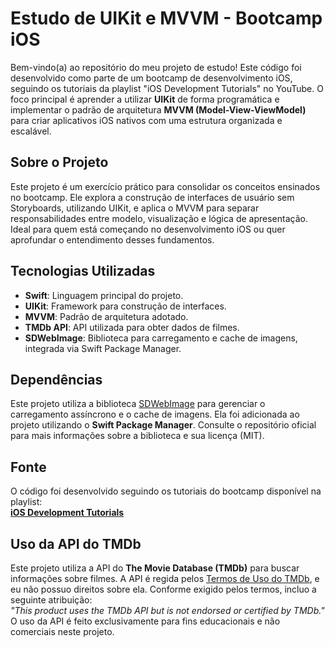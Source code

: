 # Estudo de UIKit e MVVM - Bootcamp iOS

Bem-vindo(a) ao repositório do meu projeto de estudo! Este código foi desenvolvido como parte de um bootcamp de desenvolvimento iOS, seguindo os tutoriais da playlist "iOS Development Tutorials" no YouTube. O foco principal é aprender a utilizar **UIKit** de forma programática e implementar o padrão de arquitetura **MVVM (Model-View-ViewModel)** para criar aplicativos iOS nativos com uma estrutura organizada e escalável.

## Sobre o Projeto

Este projeto é um exercício prático para consolidar os conceitos ensinados no bootcamp. Ele explora a construção de interfaces de usuário sem Storyboards, utilizando UIKit, e aplica o MVVM para separar responsabilidades entre modelo, visualização e lógica de apresentação. Ideal para quem está começando no desenvolvimento iOS ou quer aprofundar o entendimento desses fundamentos.

## Tecnologias Utilizadas

- **Swift**: Linguagem principal do projeto.
- **UIKit**: Framework para construção de interfaces.
- **MVVM**: Padrão de arquitetura adotado.
- **TMDb API**: API utilizada para obter dados de filmes.
- **SDWebImage**: Biblioteca para carregamento e cache de imagens, integrada via Swift Package Manager.

## Dependências

Este projeto utiliza a biblioteca [SDWebImage](https://github.com/SDWebImage/SDWebImage) para gerenciar o carregamento assíncrono e o cache de imagens. Ela foi adicionada ao projeto utilizando o **Swift Package Manager**. Consulte o repositório oficial para mais informações sobre a biblioteca e sua licença (MIT).

## Fonte

O código foi desenvolvido seguindo os tutoriais do bootcamp disponível na playlist:  
[**iOS Development Tutorials**](https://www.youtube.com/playlist?list=PL0xyzaDFbPAfEXWPHc2eknBZkClLmKOJX)

## Uso da API do TMDb

Este projeto utiliza a API do **The Movie Database (TMDb)** para buscar informações sobre filmes. A API é regida pelos [Termos de Uso do TMDb](https://www.themoviedb.org/api-terms-of-use), e eu não possuo direitos sobre ela. Conforme exigido pelos termos, incluo a seguinte atribuição:  
*"This product uses the TMDb API but is not endorsed or certified by TMDb."*  
O uso da API é feito exclusivamente para fins educacionais e não comerciais neste projeto.

